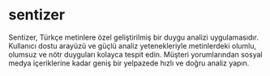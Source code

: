 # sentizer
Sentizer, Türkçe metinlere özel geliştirilmiş bir duygu analizi uygulamasıdır. Kullanıcı dostu arayüzü ve güçlü analiz yetenekleriyle metinlerdeki olumlu, olumsuz ve nötr duyguları kolayca tespit edin. Müşteri yorumlarından sosyal medya içeriklerine kadar geniş bir yelpazede hızlı ve doğru analiz yapın.
